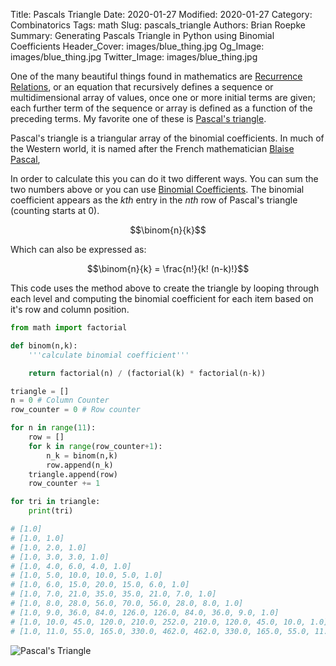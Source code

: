 Title: Pascals Triangle
Date: 2020-01-27
Modified: 2020-01-27
Category: Combinatorics
Tags: math
Slug: pascals_triangle
Authors: Brian Roepke
Summary: Generating Pascals Triangle in Python using Binomial Coefficients
Header_Cover: images/blue_thing.jpg
Og_Image: images/blue_thing.jpg
Twitter_Image: images/blue_thing.jpg


One of the many beautiful things found in mathematics are [Recurrence Relations](https://en.wikipedia.org/wiki/Recurrence_relation), or an equation that recursively defines a sequence or multidimensional array of values, once one or more initial terms are given; each further term of the sequence or array is defined as a function of the preceding terms.  My favorite one of these is [Pascal's triangle](https://en.wikipedia.org/wiki/Pascal%27s_triangle).

Pascal's triangle is a triangular array of the binomial coefficients. In much of the Western world, it is named after the French mathematician [Blaise Pascal](https://en.wikipedia.org/wiki/Blaise_Pascal),

In order to calculate this you can do it two different ways.  You can sum the two numbers above or you can use [Binomial Coefficients](https://en.wikipedia.org/wiki/Binomial_coefficient). The binomial coefficient appears as the _kth_ entry in the _nth_ row of Pascal's triangle (counting starts at 0).

$$\binom{n}{k}$$

Which can also be expressed as:

$$\binom{n}{k} = \frac{n!}{k! (n-k)!}$$

This code uses the method above to create the triangle by looping through each level and computing the binomial coefficient for each item based on it's row and column position.   

```python
from math import factorial

def binom(n,k):
	'''calculate binomial coefficient'''

	return factorial(n) / (factorial(k) * factorial(n-k))

triangle = []
n = 0 # Column Counter
row_counter = 0 # Row counter

for n in range(11):
    row = []
    for k in range(row_counter+1):
        n_k = binom(n,k)
        row.append(n_k)
    triangle.append(row)
    row_counter += 1

for tri in triangle:
    print(tri)

# [1.0]
# [1.0, 1.0]
# [1.0, 2.0, 1.0]
# [1.0, 3.0, 3.0, 1.0]
# [1.0, 4.0, 6.0, 4.0, 1.0]
# [1.0, 5.0, 10.0, 10.0, 5.0, 1.0]
# [1.0, 6.0, 15.0, 20.0, 15.0, 6.0, 1.0]
# [1.0, 7.0, 21.0, 35.0, 35.0, 21.0, 7.0, 1.0]
# [1.0, 8.0, 28.0, 56.0, 70.0, 56.0, 28.0, 8.0, 1.0]
# [1.0, 9.0, 36.0, 84.0, 126.0, 126.0, 84.0, 36.0, 9.0, 1.0]
# [1.0, 10.0, 45.0, 120.0, 210.0, 252.0, 210.0, 120.0, 45.0, 10.0, 1.0]
# [1.0, 11.0, 55.0, 165.0, 330.0, 462.0, 462.0, 330.0, 165.0, 55.0, 11.0, 1.0]
```

![Pascal's Triangle](images/pascals.gif)
